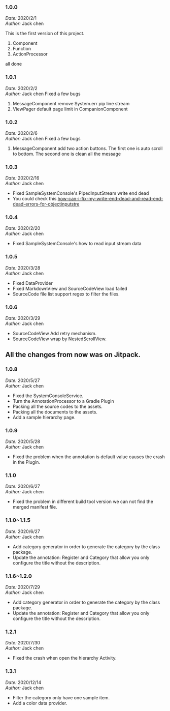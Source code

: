 ### 1.0.0
*Date:* 2020/2/1<br>
*Author:* Jack chen

This is the first version of this project.

1. Component
2. Function
3. ActionProcessor

all done


### 1.0.1
*Date:* 2020/2/2<br>
*Author:* Jack chen
Fixed a few bugs

1. MessageComponent remove System.err pip line stream
2. ViewPager default page limit in CompanionComponent

### 1.0.2
*Date:* 2020/2/6<br>
*Author:* Jack chen
Fixed a few bugs

1. MessageComponent add two action buttons.
    The first one is auto scroll to bottom.
    The second one is clean all the message


### 1.0.3
*Date:* 2020/2/16<br>
*Author:* Jack chen

* Fixed SampleSystemConsole's PipedInputStream write end dead
* You could check this [how-can-i-fix-my-write-end-dead-and-read-end-dead-errors-for-objectinputstre](https://stackoverflow.com/questions/43640846/how-can-i-fix-my-write-end-dead-and-read-end-dead-errors-for-objectinputstre)

### 1.0.4
*Date:* 2020/2/20<br>
*Author:* Jack chen

* Fixed SampleSystemConsole's how to read input stream data

### 1.0.5
*Date:* 2020/3/28<br>
*Author:* Jack chen

* Fixed DataProvider
* Fixed MarkdownView and SourceCodeView load failed
* SourceCode file list support regex to filter the files.

### 1.0.6
*Date:* 2020/3/29<br>
*Author:* Jack chen

* SourceCodeView Add retry mechanism.
* SourceCodeView wrap by NestedScrollView.



## All the changes from now was on Jitpack.

### 1.0.8
*Date:* 2020/5/27<br>
*Author:* Jack chen

* Fixed the SystemConsoleService.
* Turn the AnnotationProcessor to a Gradle Plugin
* Packing all the source codes to the assets.
* Packing all the documents to the assets.
* Add a sample hierarchy page.

### 1.0.9
*Date:* 2020/5/28<br>
*Author:* Jack chen

* Fixed the problem when the annotation is default value causes the crash in the Plugin.

### 1.1.0
*Date:* 2020/6/27<br>
*Author:* Jack chen

* Fixed the problem in different build tool version we can not find the merged manifest file.

### 1.1.0~1.1.5
*Date:* 2020/6/27<br>
*Author:* Jack chen

* Add category generator in order to generate the category by the class package.
* Update the annotation: Register and Category that allow you only configure the title without the description.

### 1.1.6~1.2.0
*Date:* 2020/7/29<br>
*Author:* Jack chen

* Add category generator in order to generate the category by the class package.
* Update the annotation: Register and Category that allow you only configure the title without the description.

### 1.2.1

*Date:* 2020/7/30<br>
*Author:* Jack chen

* Fixed the crash when open the hierarchy Activity.

### 1.3.1

*Date:* 2020/12/14<br>
*Author:* Jack chen

* Filter the category only have one sample item.
* Add a color data provider.